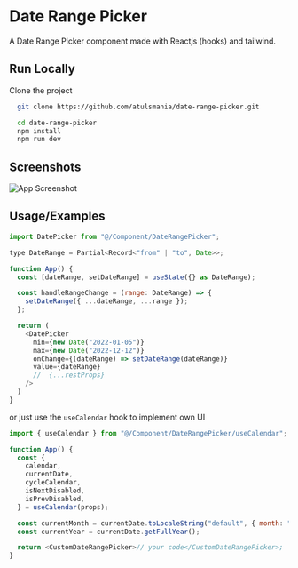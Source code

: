 # Date Range Picker

A Date Range Picker component made with Reactjs (hooks) and tailwind.

## Run Locally

Clone the project

```bash
  git clone https://github.com/atulsmania/date-range-picker.git
```

```bash
  cd date-range-picker
  npm install
  npm run dev
```

## Screenshots

![App Screenshot](https://i.ibb.co/KL48M4X/image.png)

## Usage/Examples

```javascript
import DatePicker from "@/Component/DateRangePicker";

type DateRange = Partial<Record<"from" | "to", Date>>;

function App() {
  const [dateRange, setDateRange] = useState({} as DateRange);

  const handleRangeChange = (range: DateRange) => {
    setDateRange({ ...dateRange, ...range });
  };

  return (
    <DatePicker
      min={new Date("2022-01-05")}
      max={new Date("2022-12-12")}
      onChange={(dateRange) => setDateRange(dateRange)}
      value={dateRange}
      //  {...restProps}
    />
  )
}
```

or just use the `useCalendar` hook to implement own UI

```javascript
import { useCalendar } from "@/Component/DateRangePicker/useCalendar";

function App() {
  const {
    calendar,
    currentDate,
    cycleCalendar,
    isNextDisabled,
    isPrevDisabled,
  } = useCalendar(props);

  const currentMonth = currentDate.toLocaleString("default", { month: "long" });
  const currentYear = currentDate.getFullYear();

  return <CustomDateRangePicker>// your code</CustomDateRangePicker>;
}
```
